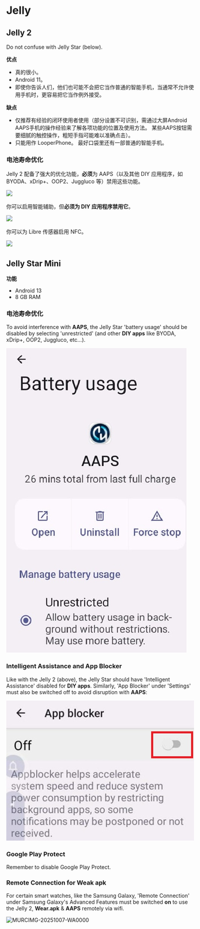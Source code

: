 # Jelly

## Jelly 2

Do not confuse with Jelly Star (below).

**优点**

* 真的很小。
* Android 11。
* 即使你告诉人们，他们也可能不会把它当作普通的智能手机，当通常不允许使用手机时，更容易把它当作例外接受。

**缺点**

* 仅推荐有经验的闭环使用者使用（部分设置不可识别，需通过大屏Android AAPS手机的操作经验来了解各项功能的位置及使用方法。 某些AAPS按钮需要细腻的触控操作，粗短手指可能难以准确点击）。
* 只能用作 LooperPhone。 最好口袋里还有一部普通的智能手机。 

### 电池寿命优化

Jelly 2 配备了强大的优化功能，**必须**为 AAPS（以及其他 DIY 应用程序，如 BYODA、xDrip+、OOP2、Juggluco 等）禁用这些功能。

![](../images/Jelly_Settings1.png)

你可以启用智能辅助，但**必须为 DIY 应用程序禁用它**。

![](../images/Jelly_Settings2.png)

你可以为 Libre 传感器启用 NFC。

![](../images/Jelly_Settings3.png)

## Jelly Star Mini

**功能**

* Android 13
* 8 GB RAM

### 电池寿命优化

To avoid interference with **AAPS**, the Jelly Star 'battery usage' should be disabled by selecting 'unrestricted' (and other **DIY apps** like BYODA, xDrip+, OOP2, Juggluco, etc...).

![Jelly_BatterY_1ACA756A-2EC4-4623-B8C4-2CEB9D230A93](../images/JellyStarMini1.jpg)

### Intelligent Assistance and App Blocker

Like with the Jelly 2 (above), the Jelly Star should have 'Intelligent Assistance' disabled for **DIY apps**. Similarly, 'App Blocker' under 'Settings' must also be switched off to avoid disruption with **AAPS**:

![App Blocker Screenshot 2025-08-03 213400](../images/JellyStarMini2.jpg)

### Google Play Protect

Remember to disable Google Play Protect.

### Remote Connection for Weak apk

For certain smart watches, like the Samsung Galaxy, 'Remote Connection' under Samsung Galaxy's Advanced Features must be switched **on** to use the Jelly 2, **Wear.apk** & **AAPS** remotely via wifi.

![MURCIMG-20251007-WA0000](https://github.com/user-attachments/assets/5db08a08-f256-49a0-8843-46bdd01b33d6)